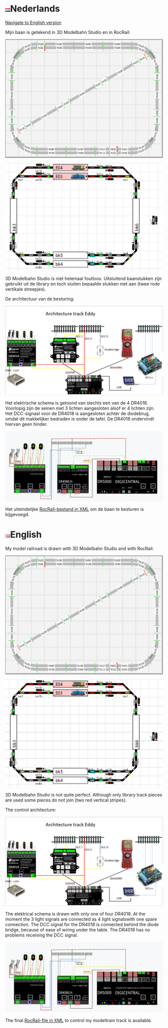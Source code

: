 # ![Nederlandse vlag](../images/nl.gif)Nederlands

[Navigate to English version](#English)

Mijn baan is getekend in 3D Modelbahn Studio en in RocRail:

![3D Modelbahn Studio](./images/TrackDesign3D.png)

![RocRail](./images/TrackDesignRocRail.png)

3D Modelbahn Studio is niet helemaal foutloos. Uitsluitend baanstukken zijn gebruikt uit de library en toch sluiten bepaalde stukken niet aan (twee rode vertikale streepjes).

De architectuur van de besturing:

![Architecture](./images/Architecture.PNG)

Het elektrische schema is getoond van slechts een van de 4 DR4018. Voorlopig zijn de seinen met 3 lichten aangesloten alsof er 4 lichten zijn. Het DCC-signaal voor de DR4018 is aangesloten achter de diodebrug, omdat dit makkelijker bedraden is onder de tafel. De DR4018 ondervindt hiervan geen hinder.

![ElectricSchema](./images/ElectricSchema.PNG)

Het uiteindelijke [RocRail-bestand in XML](./images/plan.xml) om de baan te besturen is bijgevoegd.


# ![English flag](../images/gb.gif)English

My model railroad is drawn with 3D Modelbahn Studio and with RocRail:

![3D Modelbahn Studio](./images/TrackDesign3D.png)

![RocRail](./images/TrackDesignRocRail.png)

3D Modelbahn Studio is not quite perfect. Although only library track pieces are used some pieces do not join (two red vertical stripes).

The control architecture:

![Architecture](./images/Architecture.PNG)

The elektrical schema is drawn with only one of four DR4018. At the moment the 3 light signals are connected as 4 light signalswith one spare connection. The DCC signal for the DR4018 is connected behind the diode bridge, because of ease of wiring under the table. The DR4018 has no problems receiving the DCC signal.

![ElectricSchema](./images/ElectricSchema.PNG)

The final [RocRail-file in XML](./images/plan.xml) to control my modeltrain track is available.
